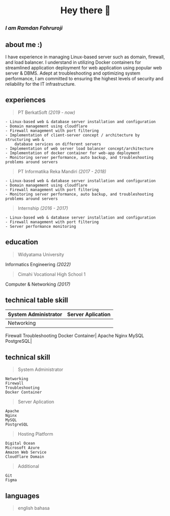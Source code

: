 # **<p align="center">Hey there 👋</p>**

### _I am Ramdan Fahruroji_


## about me :)

I have experience in managing Linux-based server such as domain, firewall, and load balancer. I understand in utilizing Docker containers for streamlined application deployment for web application using popular web server & DBMS. Adept at troubleshooting and optimizing system performance, I am committed to ensuring the highest levels of security and reliability for the IT infrastructure.

## experiences

> PT BerkatSoft _(2019 - now)_
```
- Linux-based web & database server installation and configuration
- Domain management using cloudflare
- Firewall management with port filtering
- Implementation of client-server concept / architecture by structuring web & 
    database services on different servers
- Implementation of web server load balancer concept/architecture
- Implementation of docker container for web-app deployment
- Monitoring server performance, auto backup, and troubleshooting problems around servers
```

> PT Informatika Reka Mandiri _(2017 - 2018)_
```
- Linux-based web & database server installation and configuration
- Domain management using cloudflare
- Firewall management with port filtering
- Monitoring server performance, auto backup, and troubleshooting problems around servers
```

> Internship _(2016 - 2017)_
```
- Linux-based web & database server installation and configuration
- Firewall management with port filtering
- Server performance monitoring
```

## education

> Widyatama University <br /> 

Informatics Engineering _(2022)_

> Cimahi Vocational High School 1 <br />

Computer & Networking _(2017)_

## technical table skill
|System Administrator|Server Aplication|
| --- | --- |
|Networking
Firewall
Troubleshooting
Docker Container|
Apache
Nginx
MySQL
PostgreSQL|

## technical skill

> System Administrator
```
Networking
Firewall
Troubleshooting
Docker Container
```

> Server Aplication
```
Apache
Nginx
MySQL
PostgreSQL
```

> Hosting Platform
```
Digital Ocean
Microsoft Azure
Amazon Web Service
Cloudflare Domain
```

> Additional
```
Git
Figma
```

## languages
> english
> bahasa